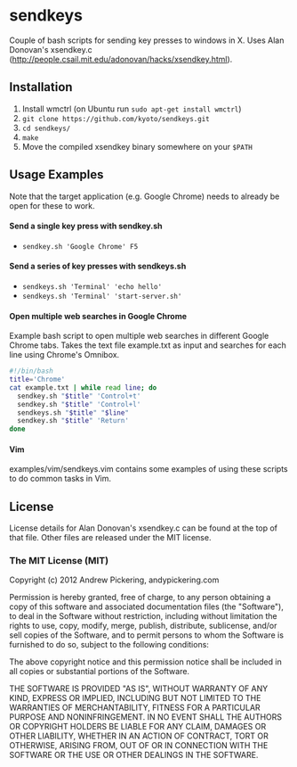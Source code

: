 # sendkeys

Couple of bash scripts for sending key presses to windows in X. Uses Alan Donovan's xsendkey.c (http://people.csail.mit.edu/adonovan/hacks/xsendkey.html).

## Installation

1. Install wmctrl (on Ubuntu run ```sudo apt-get install wmctrl```)
2. ```git clone https://github.com/kyoto/sendkeys.git```
3. ```cd sendkeys/```
4. ```make```
5. Move the compiled xsendkey binary somewhere on your ```$PATH```

## Usage Examples

Note that the target application (e.g. Google Chrome) needs to already be open for these to work.

#### Send a single key press with sendkey.sh

* ```sendkey.sh 'Google Chrome' F5```

#### Send a series of key presses with sendkeys.sh

* ```sendkeys.sh 'Terminal' 'echo hello'```
* ```sendkeys.sh 'Terminal' 'start-server.sh'```

#### Open multiple web searches in Google Chrome

Example bash script to open multiple web searches in different Google Chrome tabs. Takes the text file example.txt as input and searches for each line using Chrome's Omnibox.

```bash
#!/bin/bash
title='Chrome'
cat example.txt | while read line; do
  sendkey.sh "$title" 'Control+t'
  sendkey.sh "$title" 'Control+l'
  sendkeys.sh "$title" "$line"
  sendkey.sh "$title" 'Return'
done
```

#### Vim

examples/vim/sendkeys.vim contains some examples of using these scripts to do common tasks in Vim.

## License

License details for Alan Donovan's xsendkey.c can be found at the top of that file. Other files are released under the MIT license.

### The MIT License (MIT)

Copyright (c) 2012 Andrew Pickering, andypickering.com

Permission is hereby granted, free of charge, to any person obtaining a copy of this software and associated documentation files (the "Software"), to deal in the Software without restriction, including without limitation the rights to use, copy, modify, merge, publish, distribute, sublicense, and/or sell copies of the Software, and to permit persons to whom the Software is furnished to do so, subject to the following conditions:

The above copyright notice and this permission notice shall be included in all copies or substantial portions of the Software.

THE SOFTWARE IS PROVIDED "AS IS", WITHOUT WARRANTY OF ANY KIND, EXPRESS OR IMPLIED, INCLUDING BUT NOT LIMITED TO THE WARRANTIES OF MERCHANTABILITY, FITNESS FOR A PARTICULAR PURPOSE AND NONINFRINGEMENT. IN NO EVENT SHALL THE AUTHORS OR COPYRIGHT HOLDERS BE LIABLE FOR ANY CLAIM, DAMAGES OR OTHER LIABILITY, WHETHER IN AN ACTION OF CONTRACT, TORT OR OTHERWISE, ARISING FROM, OUT OF OR IN CONNECTION WITH THE SOFTWARE OR THE USE OR OTHER DEALINGS IN THE SOFTWARE.